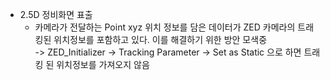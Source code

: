 - 2.5D 정비화면 표출
  - 카메라가 전달하는 Point xyz 위치 정보를 담은 데이터가 ZED 카메라의 트래킹된 위치정보를 포함하고 있다. 이를 해결하기 위한 방안 모색중  
    -> ZED_Initializer -> Tracking Parameter -> Set as Static 으로 하면 트래킹 된 위치정보를 가져오지 않음